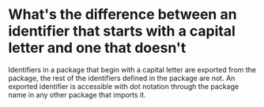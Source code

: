 # What's the difference between an identifier that starts with a capital letter and one that doesn't

Identifiers in a package that begin with a capital letter are exported from the package,
the rest of the identifiers defined in the package are not. An exported identifier is
accessible with dot notation through the package name in any other package that imports it.
